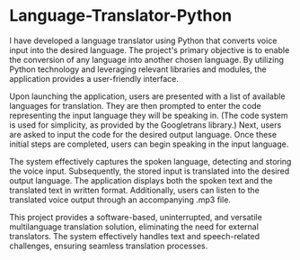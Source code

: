 # Language-Translator-Python
I have developed a language translator using Python that converts voice input into the desired language. The project's primary objective is to enable the conversion of any language into another chosen language. By utilizing Python technology and leveraging relevant libraries and modules, the application provides a user-friendly interface.

Upon launching the application, users are presented with a list of available languages for translation. They are then prompted to enter the code representing the input language they will be speaking in. (The code system is used for simplicity, as provided by the Googletrans library.) Next, users are asked to input the code for the desired output language. Once these initial steps are completed, users can begin speaking in the input language.

The system effectively captures the spoken language, detecting and storing the voice input. Subsequently, the stored input is translated into the desired output language. The application displays both the spoken text and the translated text in written format. Additionally, users can listen to the translated voice output through an accompanying .mp3 file.

This project provides a software-based, uninterrupted, and versatile multilanguage translation solution, eliminating the need for external translators. The system effectively handles text and speech-related challenges, ensuring seamless translation processes.
